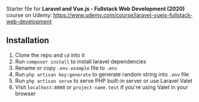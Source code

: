 Starter file for **Laravel and Vue.js - Fullstack Web Development (2020)** course on Udemy: https://www.udemy.com/course/laravel-vuejs-fullstack-web-development

## Installation

1. Clone the repo and `cd` into it
2. Run `composer install` to install laravel dependencies
3. Rename or copy `.env.example` file to `.env`
4. Run `php artisan key:generate` to generate random string into `.env` file
5. Run `php artisan serve` to serve PHP built-in server or use Laravel Valet
6. Visit `localhost:8000` or `project-name.test` if you're using Valet in your browser